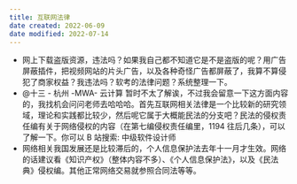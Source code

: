 ```yaml
---
title: 互联网法律
date created: 2022-06-09
date modified: 2022-07-14
---
```

- 网上下载盗版资源，违法吗？如果我自己都不知道它是不是盗版的呢？用广告屏蔽插件，把视频网站的片头广告，以及各种奇怪广告都屏蔽了，我算不算侵犯了商家权益？我违法吗？软考的法律问题？系统整理一下。
- @十三 - 杭州 -MWA- 云计算 暂时不太了解诶，不过我会留意一下这方面内容的，我找机会问问老师去哈哈哈。首先互联网相关法律是一个比较新的研究领域，理论和实践都比较少，然后呢它属于大概能民法的分支吧？民法的侵权责任编有关于网络侵权的内容（在第七编侵权责任编里，1194 往后几条），可以了解一下。你可以 B 站搜索: 中级软件设计师
- 网络相关我国发展还是比较滞后的，个人信息保护法去年十一月才生效。网络的话建议看《知识产权》（整体内容不多）、《个人信息保护法》，以及《民法典》侵权编。其他正常网络交易就参照合同法等等。
